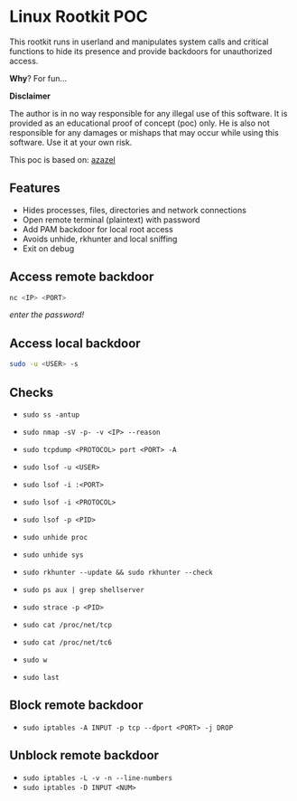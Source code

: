 # Linux Rootkit POC

This rootkit runs in userland and manipulates system calls and critical functions to hide its presence and provide backdoors for unauthorized access.

**Why**? For fun...

**Disclaimer**

The author is in no way responsible for any illegal use of this software. It is provided as an educational proof of concept (poc) only. He is also not responsible for any damages or mishaps that may occur while using this software. Use it at your own risk.

This poc is based on: [azazel](https://github.com/chokepoint/azazel)

## Features

- Hides processes, files, directories and network connections
- Open remote terminal (plaintext) with password
- Add PAM backdoor for local root access
- Avoids unhide, rkhunter and local sniffing
- Exit on debug

## Access remote backdoor

```sh
nc <IP> <PORT>
```
*enter the password!*

## Access local backdoor

```sh
sudo -u <USER> -s
```

## Checks

- `sudo ss -antup`

- `sudo nmap -sV -p- -v <IP> --reason`

- `sudo tcpdump <PROTOCOL> port <PORT> -A`

- `sudo lsof -u <USER>`
- `sudo lsof -i :<PORT>`
- `sudo lsof -i <PROTOCOL>`
- `sudo lsof -p <PID>`

- `sudo unhide proc`
- `sudo unhide sys`

- `sudo rkhunter --update && sudo rkhunter --check`

- `sudo ps aux | grep shellserver`

- `sudo strace -p <PID>`

- `sudo cat /proc/net/tcp`
- `sudo cat /proc/net/tc6`

- `sudo w`

- `sudo last`

## Block remote backdoor

- `sudo iptables -A INPUT -p tcp --dport <PORT> -j DROP`

## Unblock remote backdoor

- `sudo iptables -L -v -n --line-numbers`
- `sudo iptables -D INPUT <NUM>`

